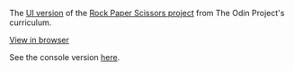 The [UI version](https://www.theodinproject.com/courses/web-development-101/lessons/dom-manipulation#practice) of the [Rock Paper Scissors project](https://www.theodinproject.com/courses/web-development-101/lessons/rock-paper-scissors) from The Odin Project's curriculum.

[View in browser](https://claggy.github.io/rock-paper-scissors-ui/)

See the console version [here](https://github.com/Claggy/rock-paper-scissors).